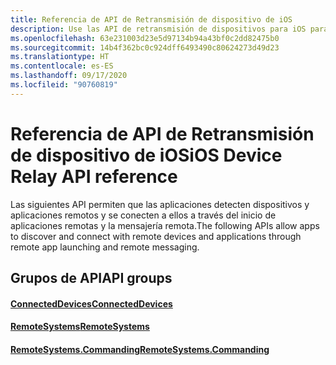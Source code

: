 ```yaml
---
title: Referencia de API de Retransmisión de dispositivo de iOS
description: Use las API de retransmisión de dispositivos para iOS para detectar dispositivos y aplicaciones remotos y conectarse a ellos mediante la mensajería y el inicio de aplicaciones remotos.
ms.openlocfilehash: 63e231003d23e5d97134b94a43bf0c2dd82475b0
ms.sourcegitcommit: 14b4f362bc0c924dff6493490c80624273d49d23
ms.translationtype: HT
ms.contentlocale: es-ES
ms.lasthandoff: 09/17/2020
ms.locfileid: "90760819"
---
```

# <a name="ios-device-relay-api-reference"></a><span data-ttu-id="fa741-103">Referencia de API de Retransmisión de dispositivo de iOS</span><span class="sxs-lookup"><span data-stu-id="fa741-103">iOS Device Relay API reference</span></span>

<span data-ttu-id="fa741-104">Las siguientes API permiten que las aplicaciones detecten dispositivos y aplicaciones remotos y se conecten a ellos a través del inicio de aplicaciones remotas y la mensajería remota.</span><span class="sxs-lookup"><span data-stu-id="fa741-104">The following APIs allow apps to discover and connect with remote devices and applications through remote app launching and remote messaging.</span></span>

## <a name="api-groups"></a><span data-ttu-id="fa741-105">Grupos de API</span><span class="sxs-lookup"><span data-stu-id="fa741-105">API groups</span></span>

#### <a name="connecteddevices"></a>[<span data-ttu-id="fa741-106">ConnectedDevices</span><span class="sxs-lookup"><span data-stu-id="fa741-106">ConnectedDevices</span></span>](../objectivec-api/connecteddevices/index.md)
#### <a name="remotesystems"></a>[<span data-ttu-id="fa741-107">RemoteSystems</span><span class="sxs-lookup"><span data-stu-id="fa741-107">RemoteSystems</span></span>](../objectivec-api/remotesystems/index.md)
#### <a name="remotesystemscommanding"></a>[<span data-ttu-id="fa741-108">RemoteSystems.Commanding</span><span class="sxs-lookup"><span data-stu-id="fa741-108">RemoteSystems.Commanding</span></span>](../objectivec-api/remotesystems.commanding/index.md)